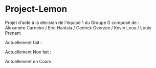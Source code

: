 # Project-Lemon

Projet d'aide à la décision de l'équipe 1 du Groupe G composé de :
Alexandre Carneiro / Eric Hantala / Cedrick Overzee / Kevin Leou / Louis Prenant


Actuellement fait :

Actuellement Non fait :

Actuellement en Cours :
